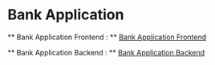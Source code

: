 
# Bank Application

** Bank Application Frontend : ** [Bank Application Frontend](https://github.com/mohameedali06/Bank-Angular-FrontEnd.git)

** Bank Application Backend : ** [Bank Application Backend](https://github.com/mohameedali06/Bank-Angular-BackEnd.git)
